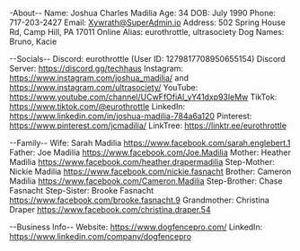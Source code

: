 -About--
Name: Joshua Charles Madilia
Age: 34
DOB: July 1990
Phone: 717-203-2427
Email: Xywrath@SuperAdmin.io
Address: 502 Spring House Rd, Camp Hill, PA 17011
Online Alias: eurothrottle, ultrasociety
Dog Names: Bruno, Kacie


--Socials--
Discord: eurothrottle (User ID: 1279817708950655154)
Discord Server: https://discord.gg/techhaus
Instagram: https://www.instagram.com/joshua_madilia/ and https://www.instagram.com/ultrasociety/
YouTube: https://www.youtube.com/channel/UCwFfOfiAl_yY41dxp93leMw
TikTok: https://www.tiktok.com/@eurothrottle
LinkedIn: https://www.linkedin.com/in/joshua-madilia-784a6a120
Pinterest: https://www.pinterest.com/jcmadilia/
LinkTree: https://linktr.ee/eurothrottle

--Family--
Wife: Sarah Madilia https://www.facebook.com/sarah.englebert.1
Father: Joe Madilia https://www.facebook.com/Joe.Madilia
Mother: Heather Madilia https://www.facebook.com/heather.drapermadilia
Step-Mother: Nickie Madilia https://www.facebook.com/nickie.fasnacht
Brother: Cameron Madilia https://www.facebook.com/Cameron.Madilia
Step-Brother: Chase Fasnacht
Step-Sister: Brooke Fasnacht https://www.facebook.com/brooke.fasnacht.9
Grandmother: Christina Draper https://www.facebook.com/christina.draper.54

--Business Info--
Website: https://www.dogfencepro.com/
LinkedIn: https://www.linkedin.com/company/dogfencepro
